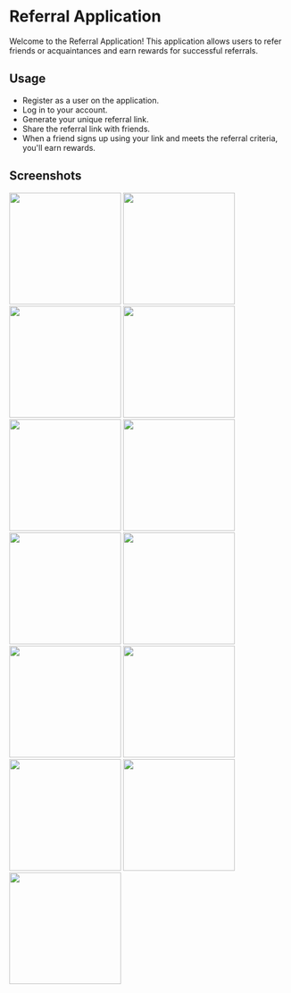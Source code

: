 # Referral Application

Welcome to the Referral Application! This application allows users to refer friends or acquaintances and earn rewards for successful referrals.

## Usage
- Register as a user on the application.
- Log in to your account.
- Generate your unique referral link.
- Share the referral link with friends.
- When a friend signs up using your link and meets the referral criteria, you'll earn rewards.
  
## Screenshots
<p>
<img src="https://user-images.githubusercontent.com/86311576/224251194-8954e210-eaf2-4b91-83f8-1d7db55da15a.jpg" width="200">
<img src="https://user-images.githubusercontent.com/86311576/224251425-b306064f-5af0-4f0a-b22e-5fc4cbb620e7.jpg" width="200">
<img src="https://user-images.githubusercontent.com/86311576/224251538-918f0587-cc2d-4c9a-9ee4-c2df01939356.jpg" width="200">
<img src="https://user-images.githubusercontent.com/86311576/224251653-cb3237f7-75c7-413e-a8ff-48b20106ff2d.jpg" width="200">
<img src="https://user-images.githubusercontent.com/86311576/224251860-1bbfd846-458e-446d-a4b3-68290f943868.jpg" width="200">

<img src="https://user-images.githubusercontent.com/86311576/224251981-8bb1d6b2-b905-46ab-b6a3-da93472b9fb4.jpg" width="200">
<img src="https://user-images.githubusercontent.com/86311576/224252184-d6d14492-7c14-48e4-884c-473c3d88e0b8.jpg" width="200">
<img src="https://user-images.githubusercontent.com/86311576/224252290-bf5bfdb6-9264-4be4-9fa6-c8490a4319ad.jpg" width="200">
<img src="https://user-images.githubusercontent.com/86311576/224252525-a4c7f63f-e3ef-4f52-82a4-c026689e35b6.jpg" width="200">
<img src="https://user-images.githubusercontent.com/86311576/224252614-205ec425-38f9-4841-a3ca-841a1529b90a.jpg" width="200">

<img src="https://user-images.githubusercontent.com/86311576/224252826-c87dec15-c50b-401c-bc1b-3e7e94a397f1.jpg" width="200">
<img src="https://user-images.githubusercontent.com/86311576/224252902-e995234a-1e87-4ba1-ac77-bb8e387829cd.jpg" width="200">
<img src="https://user-images.githubusercontent.com/86311576/224252964-e11f4256-e022-4094-89b5-88e4c5886934.jpg" width="200">

</p>
